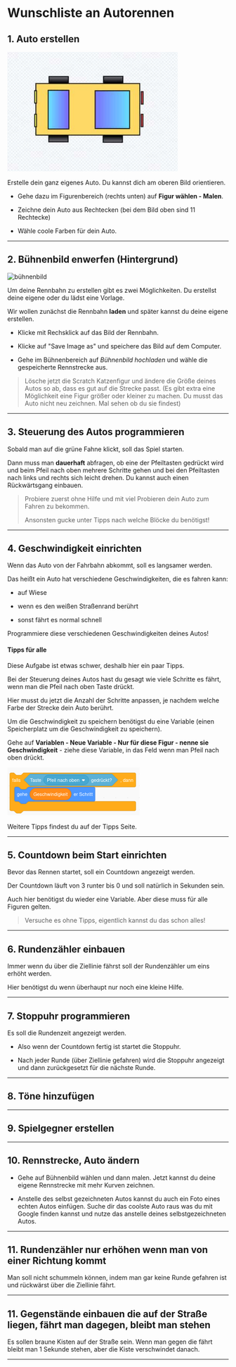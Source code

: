 # Wunschliste an Autorennen

## 1. Auto erstellen

![Auto Vorlage](img/auto.png)

Erstelle dein ganz eigenes Auto. Du kannst dich am oberen Bild orientieren. 

- Gehe dazu im Figurenbereich (rechts unten) auf **Figur wählen - Malen**.

- Zeichne dein Auto aus Rechtecken (bei dem Bild oben sind 11 Rechtecke)

- Wähle coole Farben für dein Auto.

<hr> 

## 2. Bühnenbild enwerfen (Hintergrund)

![bühnenbild](img/bühnenbild.png)

Um deine Rennbahn zu erstellen gibt es zwei Möglichkeiten. Du erstellst deine eigene oder du lädst eine Vorlage.

Wir wollen zunächst die Rennbahn **laden** und später kannst du deine eigene erstellen.

  - Klicke mit Rechsklick auf das Bild der Rennbahn. 

  - Klicke auf "Save Image as" und speichere das Bild auf dem Computer.

  - Gehe im Bühnenbereich auf *Bühnenbild hochladen* und wähle die gespeicherte Rennstrecke aus.

> Lösche jetzt die Scratch Katzenfigur und ändere die Größe deines Autos so ab, dass es gut auf die Strecke passt. (Es gibt extra eine Möglichkeit eine Figur größer oder kleiner zu machen. Du musst das Auto nicht neu zeichnen. Mal sehen ob du sie findest)

<hr>

## 3. Steuerung des Autos programmieren

Sobald man auf die grüne Fahne klickt, soll das Spiel starten. 

Dann muss man **dauerhaft** abfragen, ob eine der Pfeiltasten gedrückt wird und beim Pfeil nach oben mehrere Schritte gehen und bei den Pfeiltasten nach links und rechts sich leicht drehen. Du kannst auch einen Rückwärtsgang einbauen.

> Probiere zuerst ohne Hilfe und mit viel Probieren dein Auto zum Fahren zu bekommen. 
>
> Ansonsten gucke unter Tipps nach welche Blöcke du benötigst!

<hr> 

## 4. Geschwindigkeit einrichten

Wenn das Auto von der Fahrbahn abkommt, soll es langsamer werden.

Das heißt ein Auto hat verschiedene Geschwindigkeiten, die es fahren kann:

- auf Wiese

- wenn es den weißen Straßenrand berührt

- sonst fährt es normal schnell

Programmiere diese verschiedenen Geschwindigkeiten deines Autos!

#### Tipps für alle

Diese Aufgabe ist etwas schwer, deshalb hier ein paar Tipps.

Bei der Steuerung deines Autos hast du gesagt wie viele Schritte es fährt, wenn man die Pfeil nach oben Taste drückt. 

Hier musst du jetzt die Anzahl der Schritte anpassen, je nachdem welche Farbe der Strecke dein Auto berührt. 

Um die Geschwindigkeit zu speichern benötigst du eine Variable (einen Speicherplatz um die Geschwindigkeit zu speichern).

Gehe auf **Variablen - Neue Variable - Nur für diese Figur - nenne sie Geschwindigkeit** - ziehe diese Variable, in das Feld wenn man Pfeil nach oben drückt. 

![pfeil hoch mit geschwindigkeit](img/pfeil-hoch-geschwindigkeit.png)

Weitere Tipps findest du auf der Tipps Seite.

<hr>

## 5. Countdown beim Start einrichten


Bevor das Rennen startet, soll ein Countdown angezeigt werden. 

Der Countdown läuft von 3 runter bis 0 und soll natürlich in Sekunden sein. 

Auch hier benötigst du wieder eine Variable. Aber diese muss für alle Figuren gelten.

> Versuche es ohne Tipps, eigentlich kannst du das schon alles!

<hr>

## 6. Rundenzähler einbauen

Immer wenn du über die Ziellinie fährst soll der Rundenzähler um eins erhöht werden. 

Hier benötigst du wenn überhaupt nur noch eine kleine Hilfe. 

<hr>

## 7. Stoppuhr programmieren

Es soll die Rundenzeit angezeigt werden. 

- Also wenn der Countdown fertig ist startet die Stoppuhr.

- Nach jeder Runde (über Ziellinie gefahren) wird die Stoppuhr angezeigt und dann zurückgesetzt für die nächste Runde. 
 

<hr>

## 8. Töne hinzufügen


<hr>

## 9. Spielgegner erstellen


<hr>

## 10. Rennstrecke, Auto ändern

- Gehe auf Bühnenbild wählen und dann malen. Jetzt kannst du deine eigene Rennstrecke mit mehr Kurven zeichnen. 

- Anstelle des selbst gezeichneten Autos kannst du auch ein Foto eines echten Autos einfügen. Suche dir das coolste Auto raus was du mit Google finden kannst und nutze das anstelle deines selbstgezeichneten Autos.  
 
<hr>

## 11. Rundenzähler nur erhöhen wenn man von einer Richtung kommt

Man soll nicht schummeln können, indem man gar keine Runde gefahren ist und rückwärst über die Ziellinie fährt. 

<hr>

## 11. Gegenstände einbauen die auf der Straße liegen, fährt man dagegen, bleibt man stehen

Es sollen braune Kisten auf der Straße sein. Wenn  man gegen die fährt bleibt man 1 Sekunde stehen, aber die Kiste verschwindet danach. 
<hr>
